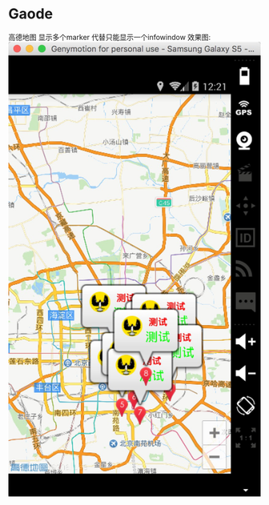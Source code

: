 # Gaode
高德地图 显示多个marker 代替只能显示一个infowindow
效果图:![Renderings](https://github.com/Oslanka/Gaode/blob/master/image1.png)
